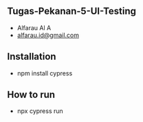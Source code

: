 ## Tugas-Pekanan-5-UI-Testing
- Alfarau Al A
- alfarau.id@gmail.com

## Installation
- npm install cypress

## How to run
- npx cypress run
